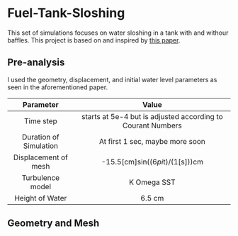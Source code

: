 # Fuel-Tank-Sloshing

This set of simulations focuses on water sloshing in a tank with and withour baffles. This project is based on and inspired by [this paper](https://www.researchgate.net/publication/286940327_Design_of_fuel_tank_baffles_to_reduce_kinetic_energy_produced_by_fuel_sloshing_and_to_enhance_the_product_life_cycle).

## Pre-analysis

I used the geometry, displacement, and initial water level parameters as seen in the aforementioned paper. 


  
|        Parameter        |                              Value                             |
|:-----------------------:|:--------------------------------------------------------------:|
|        Time step        | starts at 5e-4 but is  adjusted according to  Courant Numbers  |
| Duration of  Simulation |                 At first 1 sec, maybe more soon                |
|  Displacement of  mesh  |                 -15.5[cm]sin((6*pi*t)/(1[s]))cm                |
|     Turbulence model    |                           K Omega SST                          |
|     Height of Water     |                             6.5 cm                             |

## Geometry and Mesh


  
